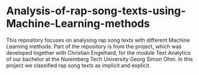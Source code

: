 # Analysis-of-rap-song-texts-using-Machine-Learning-methods
This repository focuses on analysing rap song texts with different Machine Learning methods. Part of the repository is from the project, which was developed together with Christian Engelhard, for the module Text Analytics of our bachelor at the Nuremberg Tech University Georg Simon Ohm. In this project we classified rap song texts as implicit and explicit.
